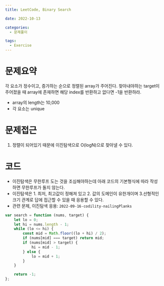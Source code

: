 ```yaml
---
title: LeetCode, Binary Search

date: 2022-10-13

categories:
  - 문제풀이

tags:
  - Exercise
---
```


# 문제요약

각 요소가 정수이고, 증가하는 순으로 정렬된 array가 주어진다. 찾아내야하는 target이 주어졌을 때 array에 존재하면 해당 index를 반환하고 없다면 -1을 반환하라.

- array의 length는 10,000
- 각 요소는 unique

# 문제접근

1. 정렬이 되어있기 때문에 이진탐색으로 O(logN)으로 찾아낼 수 있다.

# 코드

- 이진탐색은 무한루프 도는 것을 조심해야하는데 아래 코드의 기본형식에 따라 작성하면 무한루프가 돌지 않는다.
- 이진탐색은 1. 최저, 최고값이 정해져 있고 2. 값의 도메인이 유한개이며 3.선형적인 크기 관계로 답에 접근할 수 있을 때 응용할 수 있다. 
- 관련 문제, 이진탐색 응용: `2022-09-16-codility-nailingPlanks`

```javascript
var search = function (nums, target) {
	let lo = 0;
	let hi = nums.length - 1;
	while (lo <= hi) {
		const mid = Math.floor((lo + hi) / 2);
		if (nums[mid] === target) return mid;
		if (nums[mid] > target) {
			hi = mid - 1;
		} else {
			lo = mid + 1;
		}
	}

	return -1;
};
```

